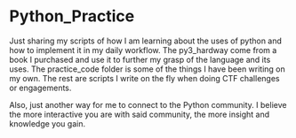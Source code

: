 # Python_Practice

Just sharing my scripts of how I am learning about the uses of python and how to implement it in my daily workflow.
The py3_hardway come from a book I purchased and use it to further my grasp of the language and its uses.
The practice_code folder is some of the things I have been writing on my own.
The rest are scripts I write on the fly when doing CTF challenges or engagements.

Also, just another way for me to connect to the Python community.
I believe the more interactive you are with said community, the more insight and knowledge you gain.
